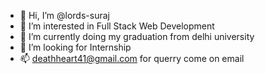 - 👋 Hi, I’m @lords-suraj
- 👀 I’m interested in Full Stack Web Development
- 🌱 I’m currently doing my graduation from delhi university
- 💞️ I’m looking for Internship
- 📫 deathheart41@gmail.com for querry come on email

<!---
lords-suraj/lords-suraj is a ✨ special ✨ repository because its `README.md` (this file) appears on your GitHub profile.
You can click the Preview link to take a look at your changes.
--->
